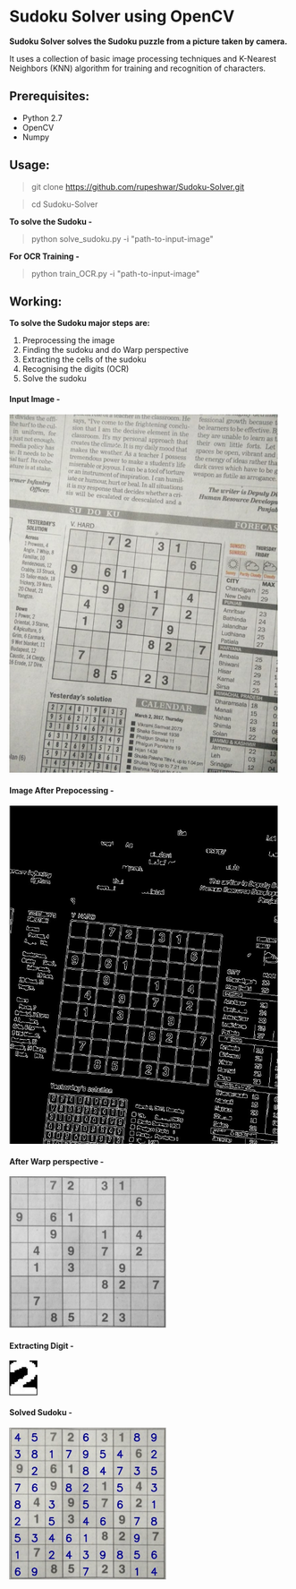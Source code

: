 # Sudoku Solver using OpenCV

**Sudoku Solver solves the Sudoku puzzle from a picture taken by camera.**

It uses a collection of basic image processing techniques and K-Nearest Neighbors (KNN) algorithm for training and recognition of characters.



## Prerequisites:
  - Python 2.7  
  - OpenCV
  - Numpy


## Usage:


> git clone https://github.com/rupeshwar/Sudoku-Solver.git

> cd Sudoku-Solver

**To solve the Sudoku -**

> python solve_sudoku.py -i "path-to-input-image"

**For OCR Training -**

> python train_OCR.py -i "path-to-input-image"


## Working:
**To solve the Sudoku major steps are:**
1. Preprocessing the image
2. Finding the sudoku and do Warp perspective
3. Extracting the cells of the sudoku
4. Recognising the digits (OCR)
5. Solve the sudoku


#### Input Image -
<img alt="Input Sudoku" src="/Screenshots/Sudoku.jpg?raw=true" width="480px">

#### Image After Prepocessing -
<img alt="After Prepocessing" src="/Screenshots/After Prepocessing.jpg?raw=true" width="480px">

#### After Warp perspective -
<img alt="After Warp perspective" src="/Screenshots/After Warp perspective.jpg?raw=true" width="280px">

#### Extracting Digit - 
<img alt="Extract Digit" src="/Screenshots/Extract Digit.jpg?raw=true" width="50px">

#### Solved Sudoku -
<img alt="Solved Sudoku" src="/Screenshots/Solved Sudoku.jpg?raw=true" width="280px">
